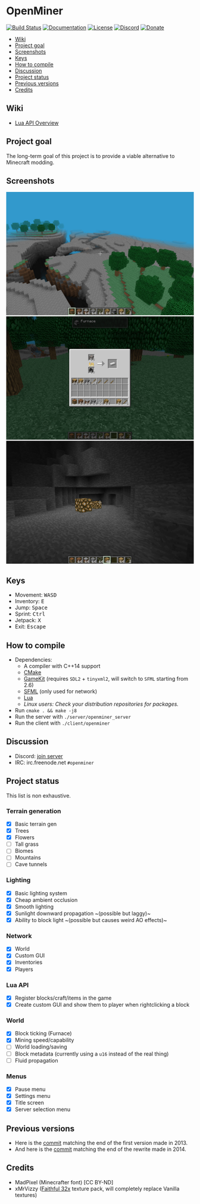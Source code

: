 # OpenMiner

[![Build Status](https://travis-ci.com/Unarelith/OpenMiner.svg?branch=master)](https://travis-ci.com/Unarelith/OpenMiner)
[![Documentation](https://codedocs.xyz/Quent42340/OpenMiner.svg)](https://codedocs.xyz/Quent42340/OpenMiner/)
[![License](https://img.shields.io/badge/license-LGPLv2.1%2B-blue.svg)](https://www.gnu.org/licenses/old-licenses/lgpl-2.1.en.html)
[![Discord](https://img.shields.io/discord/527527086756200458.svg?style=popout)](https://discord.gg/eN8k8wt)
[![Donate](https://img.shields.io/badge/donate-paypal-brightgreen.svg)](https://www.paypal.com/cgi-bin/webscr?cmd=_s-xclick&hosted_button_id=66DH462V7TA6N&source=url)

- [Wiki](#wiki)
- [Project goal](#project-goal)
- [Screenshots](#screenshots)
- [Keys](#keys)
- [How to compile](#how-to-compile)
- [Discussion](#discussion)
- [Project status](#project-status)
- [Previous versions](#previous-versions)
- [Credits](#credits)

## Wiki

- [Lua API Overview](https://github.com/Unarelith/OpenMiner/wiki/Lua-API-Overview)

## Project goal

The long-term goal of this project is to provide a viable alternative to Minecraft modding.

## Screenshots

![](screenshot1.png?raw=true)
![](screenshot2.png?raw=true)
![](screenshot3.png?raw=true)

## Keys

- Movement: <kbd>W</kbd><kbd>A</kbd><kbd>S</kbd><kbd>D</kbd>
- Inventory: <kbd>E</kbd>
- Jump: <kbd>Space</kbd>
- Sprint: <kbd>Ctrl</kbd>
- Jetpack: <kbd>X</kbd>
- Exit: <kbd>Escape</kbd>

## How to compile

- Dependencies:
    - A compiler with C++14 support
    - [CMake](http://www.cmake.org/download/)
    - [GameKit](http://github.com/Unarelith/GameKit) (requires `SDL2` + `tinyxml2`, will switch to `SFML` starting from 2.6)
    - [SFML](https://www.sfml-dev.org/) (only used for network)
    - [Lua](http://www.lua.org)
    - _Linux users: Check your distribution repositories for packages._
- Run `cmake . && make -j8`
- Run the server with `./server/openminer_server`
- Run the client with `./client/openminer`

## Discussion

- Discord: [join server](https://discord.gg/eN8k8wt)
- IRC: irc.freenode.net `#openminer`

## Project status

This list is non exhaustive.

### Terrain generation

- [x] Basic terrain gen
- [x] Trees
- [x] Flowers
- [ ] Tall grass
- [ ] Biomes
- [ ] Mountains
- [ ] Cave tunnels

### Lighting

- [x] Basic lighting system
- [x] Cheap ambient occlusion
- [x] Smooth lighting
- [x] Sunlight downward propagation ~(possible but laggy)~
- [x] Ability to block light ~(possible but causes weird AO effects)~

### Network

- [x] World
- [x] Custom GUI
- [x] Inventories
- [x] Players

### Lua API

- [x] Register blocks/craft/items in the game
- [x] Create custom GUI and show them to player when rightclicking a block

### World

- [x] Block ticking (Furnace)
- [x] Mining speed/capability
- [ ] World loading/saving
- [ ] Block metadata (currently using a `u16` instead of the real thing)
- [ ] Fluid propagation

### Menus

- [x] Pause menu
- [x] Settings menu
- [x] Title screen
- [x] Server selection menu

## Previous versions

- Here is the [commit](https://github.com/Unarelith/OpenMiner/tree/8eba845421efff6ce941f8550ff79e6364970fd5) matching the end of the first version made in 2013.
- And here is the [commit](https://github.com/Unarelith/OpenMiner/tree/58c23a7e66404dab94e51998a179dc370c89ea06) matching the end of the rewrite made in 2014.

## Credits

- MadPixel (Minecrafter font) [CC BY-ND]
- xMrVizzy ([Faithful 32x](https://www.curseforge.com/minecraft/texture-packs/faithful-32x) texture pack, will completely replace Vanilla textures)


